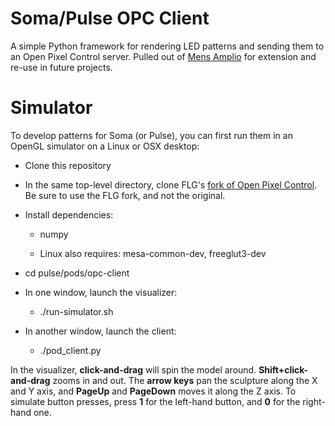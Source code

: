 Soma/Pulse OPC Client
=================

A simple Python framework for rendering LED patterns and sending them to
an Open Pixel Control server.  Pulled out of [Mens Amplio][mensamplio] for
extension and re-use in future projects.

[mensamplio]: https://github.com/mens-amplio/mens-amplio
[opc]:        https://github.com/FlamingLotusGirls/openpixelcontrol

Simulator
=========

To develop patterns for Soma (or Pulse), you can first run them in an OpenGL simulator on
a Linux or OSX desktop:

* Clone this repository

* In the same top-level directory, clone FLG's [fork of Open Pixel Control][opc].
  Be sure to use the FLG fork, and not the original.

* Install dependencies:

    * numpy

    * Linux also requires: mesa-common-dev, freeglut3-dev

* cd pulse/pods/opc-client

* In one window, launch the visualizer:

    * ./run-simulator.sh

* In another window, launch the client:

    * ./pod_client.py

In the visualizer, **click-and-drag** will spin the model around.
**Shift+click-and-drag** zooms in and out.  The **arrow keys** pan the
sculpture along the X and Y axis, and **PageUp** and **PageDown** moves
it along the Z axis.  To simulate button presses, press **1** for the
left-hand button, and **0** for the right-hand one.
